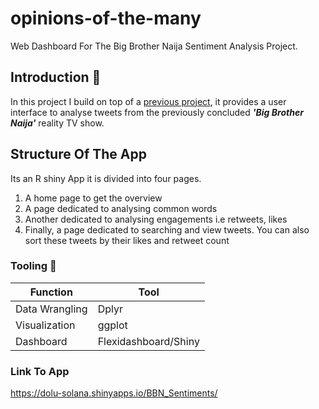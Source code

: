 # opinions-of-the-many
Web Dashboard For The Big Brother Naija Sentiment Analysis Project.

## Introduction :wave:
In this project I build on top of a [previous project](https://github.com/donsolana/BBN_Sentiments.py), it provides a user interface to analyse tweets from the previously concluded ***'Big Brother Naija'*** reality TV show.

## Structure Of The App 

Its an R shiny App it is divided into four pages. 

1. A home page to get the overview
2. A page dedicated to analysing common words 
3. Another dedicated to analysing engagements i.e retweets, likes
4. Finally, a page dedicated to searching and view tweets. You can also sort these tweets  by their likes and retweet count

### Tooling :hammer:
| Function | Tool |
|----------|------|
| Data Wrangling | Dplyr|
| Visualization | ggplot|
| Dashboard| Flexidashboard/Shiny|

### Link To App
https://dolu-solana.shinyapps.io/BBN_Sentiments/

